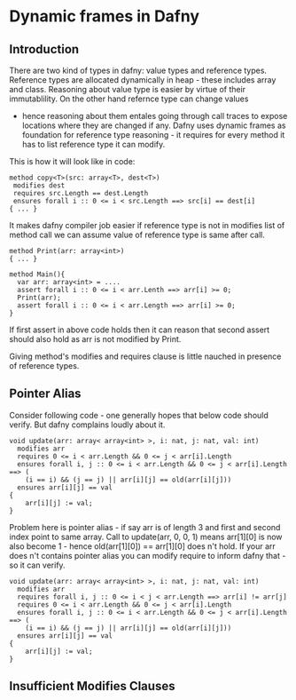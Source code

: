 # Dynamic frames in Dafny

## Introduction
There are two kind of types in dafny: value types and reference types. Reference types are
allocated dynamically in heap - these includes array and class. Reasoning about value type is
easier by virtue of their immutablility. On the other hand refernce type can change values
- hence reasoning about them entales going through call traces to expose locations where they are changed
if any. Dafny uses dynamic frames as foundation for reference type
reasoning - it requires for every method it has to list reference type it can modify. 

This is how it will look like in code:

```
method copy<T>(src: array<T>, dest<T>)
 modifies dest
 requires src.Length == dest.Length
 ensures forall i :: 0 <= i < src.Length ==> src[i] == dest[i]
{ ... }

```

It makes dafny compiler
job easier if reference type is not in modifies list of method call we can assume value of reference type is 
same after call.

```
method Print(arr: array<int>)
{ ... }

method Main(){
  var arr: array<int> = ....
  assert forall i :: 0 <= i < arr.Lenth ==> arr[i] >= 0;
  Print(arr);
  assert forall i :: 0 <= i < arr.Length ==> arr[i] >= 0;
}

```

If first assert in above code holds then it can reason that second assert should also hold as arr is not modified by Print.

Giving method's modifies and requires clause is little nauched in presence of reference types.

## Pointer Alias

Consider following code - one generally hopes that below code should verify. But dafny complains loudly about it.

```
void update(arr: array< array<int> >, i: nat, j: nat, val: int)
  modifies arr
  requires 0 <= i < arr.Length && 0 <= j < arr[i].Length
  ensures forall i, j :: 0 <= i < arr.Length && 0 <= j < arr[i].Length ==> (
    (i == i) && (j == j) || arr[i][j] == old(arr[i][j]))
  ensures arr[i][j] == val
{
    arr[i][j] := val;
}

```

Problem here is pointer alias - if say arr is of length 3 and first and second index point to same array.
Call to update(arr, 0, 0, 1) means arr[1][0] is now also become 1 - hence old(arr[1][0]) == arr[1][0] does
n't hold. If your arr does n't contains pointer alias you can modify require to inform dafny that - so it 
can verify.

```
void update(arr: array< array<int> >, i: nat, j: nat, val: int)
  modifies arr
  requires forall i, j :: 0 <= i < j < arr.Length ==> arr[i] != arr[j]
  requires 0 <= i < arr.Length && 0 <= j < arr[i].Length
  ensures forall i, j :: 0 <= i < arr.Length && 0 <= j < arr[i].Length ==> (
    (i == i) && (j == j) || arr[i][j] == old(arr[i][j]))
  ensures arr[i][j] == val
{
    arr[i][j] := val;
}
```

## Insufficient Modifies Clauses
